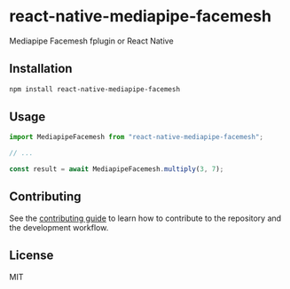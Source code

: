# react-native-mediapipe-facemesh

Mediapipe Facemesh fplugin or React Native

## Installation

```sh
npm install react-native-mediapipe-facemesh
```

## Usage

```js
import MediapipeFacemesh from "react-native-mediapipe-facemesh";

// ...

const result = await MediapipeFacemesh.multiply(3, 7);
```

## Contributing

See the [contributing guide](CONTRIBUTING.md) to learn how to contribute to the repository and the development workflow.

## License

MIT

